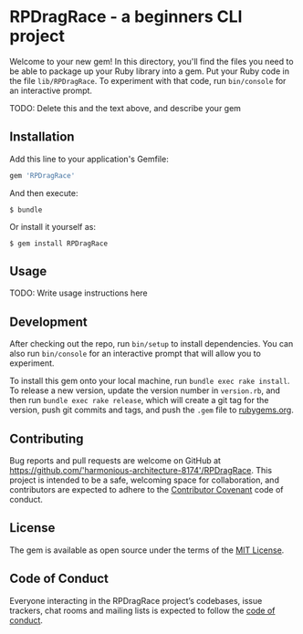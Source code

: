 # RPDragRace - a beginners CLI project

Welcome to your new gem! In this directory, you'll find the files you need to be able to package up your Ruby library into a gem. Put your Ruby code in the file `lib/RPDragRace`. To experiment with that code, run `bin/console` for an interactive prompt.

TODO: Delete this and the text above, and describe your gem

## Installation

Add this line to your application's Gemfile:

```ruby
gem 'RPDragRace'
```

And then execute:

    $ bundle

Or install it yourself as:

    $ gem install RPDragRace

## Usage

TODO: Write usage instructions here

## Development

After checking out the repo, run `bin/setup` to install dependencies. You can also run `bin/console` for an interactive prompt that will allow you to experiment.

To install this gem onto your local machine, run `bundle exec rake install`. To release a new version, update the version number in `version.rb`, and then run `bundle exec rake release`, which will create a git tag for the version, push git commits and tags, and push the `.gem` file to [rubygems.org](https://rubygems.org).

## Contributing

Bug reports and pull requests are welcome on GitHub at https://github.com/'harmonious-architecture-8174'/RPDragRace. This project is intended to be a safe, welcoming space for collaboration, and contributors are expected to adhere to the [Contributor Covenant](http://contributor-covenant.org) code of conduct.

## License

The gem is available as open source under the terms of the [MIT License](https://opensource.org/licenses/MIT).

## Code of Conduct

Everyone interacting in the RPDragRace project’s codebases, issue trackers, chat rooms and mailing lists is expected to follow the [code of conduct](https://github.com/'harmonious-architecture-8174'/RPDragRace/blob/master/CODE_OF_CONDUCT.md).

